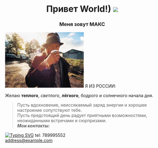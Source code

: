 
<h1 align="center">Привет World!)  <a target="_blank" > </a> 
<img src="https://github.com/blackcater/blackcater/raw/main/images/Hi.gif" height="82"/></h1>

<h3 align="center"> Меня зовут МАКС </h3>

<img src="foto.png"  height="182" alt="morning">  
      Я ИЗ РОССИИ:  
      
Желаю **теплого**, *светлого*, **лёгкого**, бодрого и солнечного начала
дня.  
>Пусть вдохновение, неиссякаемый заряд энергии и хорошее настроение сопутствуют тебе.  
>Пусть предстоящий день радует приятными возможностями, неожиданными встречами и сюрпризами.  
***Мои контакты:*** 

[![Typing SVG](https://readme-typing-svg.herokuapp.com?color=%FFC0CB&lines=My+contacts+here)](https://git.io/typing-svg)
tel: 789995552  
<address@example.com> 
